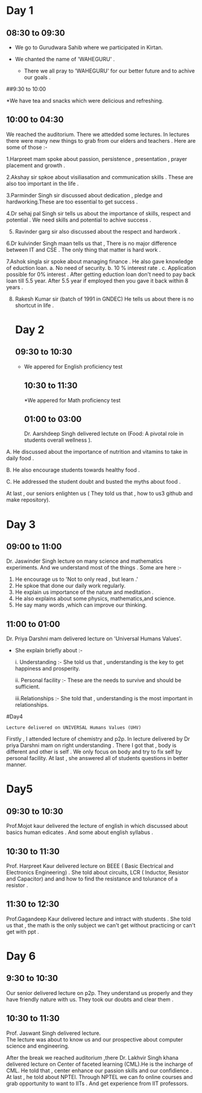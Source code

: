 # Day 1
## 08:30 to 09:30 

* We go to Gurudwara Sahib where we participated in Kirtan.
* We chanted the name of 'WAHEGURU' .

  * There we all pray to 'WAHEGURU' for our better future and to achive our goals .

  
##9:30 to 10:00 

*We have tea and snacks which were delicious and refreshing. 

## 10:00 to 04:30  
We reached the auditorium.  There we attedded some lectures.  In lectures there were many new things to grab from our elders and teachers . Here are some of those :-


1.Harpreet mam spoke about passion, persistence , presentation , prayer placement and growth .

2.Akshay sir  spkoe about visiliasation and  communication skills . These are also too important in the life .

3.Parminder Singh sir discussed about dedication , pledge and hardworking.These are too essential to get success .

4.Dr sehaj pal Singh sir tells us about the importance of skills, respect and potential . We need skills and potential to achive success . 

5. Ravinder garg sir also discussed about the  respect and  hardwork .

6.Dr kulvinder Singh maan tells us that , There is  no major difference between IT and CSE . The only thing that matter is hard work .

7.Ashok singla sir spoke  about managing finance . He also gave  knowledge of eduction loan. 
a. No need of security.
b. 10 % interest rate .
c. Application possible for 0% interest .
After getting eduction loan don't need to pay   back loan till 5.5 year. After 5.5 year if employed then you gave  it back within 8 years .

8. Rakesh Kumar sir (batch of 1991 in GNDEC) He tells us about there is no shortcut in life .
   # Day 2
   ## 09:30 to 10:30
   * We appered for English proficiency test
     ## 10:30 to 11:30
     *We appered for Math proficiency test
       ## 01:00 to 03:00
       Dr. Aarshdeep Singh delivered lectute on (Food: A pivotal role in students overall wellness ). 

   
A. He discussed about the importance of nutrition and vitamins to take in daily food .


  B.  He also encourage students towards healthy food .

  
C. He addressed the student doubt and busted  the myths about food .


   At last , our seniors enlighten us ( They told us that , how to us3 github and make repository).
   
   # Day 3
   ## 09:00 to 11:00
   
 Dr. Jaswinder Singh lecture on many science and mathematics experiments. And we understand most of the things .
Some are here :-
   1. He encourage us to 'Not to only read , but learn .'
   2. He spkoe that  done our daily work regularly.
   3. He explain us importance of  the nature and meditation .
   4. He also explains about some physics, mathematics,and science.
   5. He say many words ,which can improve our thinking.

      
  ## 11:00 to 01:00
  
Dr. Priya Darshni mam delivered lecture on 
'Universal Humans Values'.

  * She explain briefly about :-

    
     i. Understanding :- She told us that , understanding is the key to get happiness and prosperity.
 
     ii. Personal facility :- These are the needs to survive and should be sufficient.
        
    iii.Relationships :- She told that , understanding is the most important in relationships. 
        
   #Day4 
   
   
    Lecture delivered on UNIVERSAL Humans Values (UHV)
   Firstly , I attended lecture of chemistry and p2p. In lecture delivered by Dr priya Darshni mam on right understanding . There I got that , body is different and other is self . We only focus on body and try to fix self by personal facility.  At last , she answered all of students questions in better manner. 

# Day5


## 09:30 to 10:30 
Prof.Mojot kaur delivered the lecture of english in which discussed about basics 
human edicates . And some about english syllabus .


## 10:30 to 11:30 

Prof. Harpreet Kaur delivered lecture on 
BEEE ( Basic Electrical and Electronics Engineering) . She told about circuits,  LCR ( Inductor, Resistor and Capacitor)
and and how to find the resistance and tolurance of a resistor .



## 11:30 to 12:30 

Prof.Gagandeep Kaur delivered lecture and intract with students  . She told us that , the math is the only subject we can't get without practicing or can't get with ppt .

# Day 6
## 9:30 to 10:30 
Our senior delivered lecture on p2p.
They understand us properly and they have friendly nature with us. They took our
doubts and clear them .

## 10:30 to 11:30 
Prof. Jaswant Singh delivered lecture.  
The lecture was about to know us and our prospective about computer science and engineering. 





 After the break we reached auditorium ,there Dr. Lakhvir Singh khana delivered lecture on Center of faceted learning (CML).He is the incharge of CML. He told that , center enhance our passion skills and our confidience . At last , he told about NPTEl.
 Through NPTEL we can fo online courses and grab opportunity to want to IITs .
 And get experience from IIT professors.

